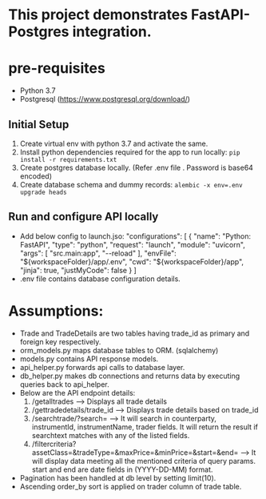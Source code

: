 # This project demonstrates FastAPI-Postgres integration.

# pre-requisites
- Python 3.7
- Postgresql (https://www.postgresql.org/download/)

## Initial Setup
1. Create virtual env with python 3.7 and activate the same.
2. Install python dependencies required for the app to run locally:
    `pip install -r requirements.txt`
3. Create postgres database locally. (Refer .env file . Password is base64 encoded)
4. Create database schema and dummy records:
    `alembic -x env=.env upgrade heads`

## Run and configure API locally
- Add below config to launch.jso:
"configurations": [
        {
            "name": "Python: FastAPI",
            "type": "python",
            "request": "launch",
            "module": "uvicorn",
            "args": [
                "src.main:app", "--reload"
            ],
            "envFile": "${workspaceFolder}/app/.env",
			"cwd": "${workspaceFolder}/app",
			"jinja": true,
			"justMyCode": false
        }
    ]
- .env file contains database configuration details.

# Assumptions:
- Trade and TradeDetails are two tables having trade_id as primary and foreign key respectively.
- orm_models.py maps database tables to ORM. (sqlalchemy)
- models.py contains API response models.
- api_helper.py forwards api calls to database layer.
- db_helper.py makes db connections and returns data by executing queries back to api_helper.
- Below are the API endpoint details:
    1. /getalltrades --> Displays all trade details
    2. /gettradedetails/trade_id --> Displays trade details based on trade_id
    3. /searchtrade/?search=    --> It will search in counterparty, instrumentId, instrumentName, trader fields. It will return the result if searchtext matches with any of the listed fields.
    4. /filtercriteria?assetClass=&tradeType=&maxPrice=&minPrice=&start=&end=  --> It will display data meeting all the mentioned criteria of query params. start and end are date fields in (YYYY-DD-MM) format.
- Pagination has been handled at db level by setting limit(10).
- Ascending order_by sort is applied on trader column of trade table.